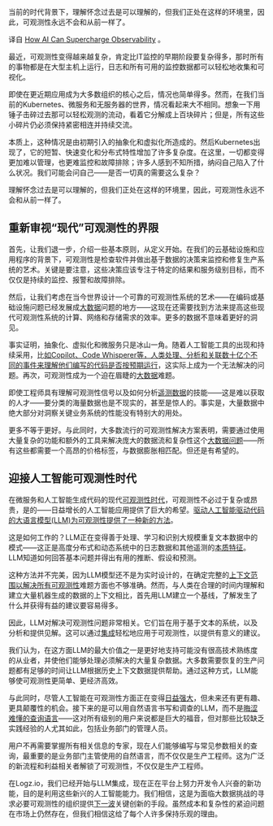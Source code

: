 <!-- 
# 人工智能如何改变可观测性
https://cdn.thenewstack.io/media/2023/10/0d5d3fb2-smash-5515411_1280-1024x682.jpg
 -->

当前的时代背景下，理解怀念过去是可以理解的，但我们正处在这样的环境里，因此，可观测性永远不会和从前一样了。

译自 [How AI Can Supercharge Observability](https://thenewstack.io/how-ai-can-supercharge-observability/) 。

最近，可观测性变得越来越复杂，肯定比IT监控的早期阶段要复杂得多，那时所有的事物都是在大型主机上运行，日志和所有可用的监控数据都可以轻松地收集和可视化。

即使在更近期应用成为大多数组织的核心之后，情况也简单得多。然而，在我们当前的Kubernetes、微服务和无服务器的世界，情况看起来大不相同。想象一下用锤子击碎过去那可以轻松观测的流动，看着它分解成上百块碎片；但是，所有这些小碎片仍必须保持紧密相连并持续交流。

本质上，这种情况是由初期引入的抽象化和虚拟化所造成的。然后Kubernetes出现了，它的短暂、快速变化和分布式特性增加了许多复杂度。在这里，一切都变得更加难以管理，也更难监控和故障排除；许多人感到不知所措，纳闷自己陷入了什么状况。我们可能会问自己——是否一切真的需要这么复杂？

理解怀念过去是可以理解的，但我们正处在这样的环境里，因此，可观测性永远不会和从前一样了。

## 重新审视“现代”可观测性的界限

首先，让我们退一步，介绍一些基本原则，从定义开始。在我们的云基础设施和应用程序的背景下，可观测性是检查软件并做出基于数据的决策来监控和修复生产系统的艺术。关键是要注意，这些决策应该专注于特定的结果和服务级别目标，而不仅仅是持续的监控、报警和故障排除。

然后，让我们考虑在当今世界设计一个可靠的可观测性系统的艺术——在编码或基础设施问题已经发展成[大数据](https://thenewstack.io/unravel-data-tackles-application-performance-management-big-data-stack/)问题的地方——这现在还需要找到方法来提高这些现代可观测性系统的计算、网络和存储需求的效率。更多的数据不意味着更好的洞见。

事实证明，抽象化、虚拟化和微服务只是冰山一角。随着人工智能工具的出现和持续采用，比[如Copilot、Code Whisperer等，人类处理、分析和关联数十亿个不同的事件来理解他们编写的代码是否按预期运行](https://thenewstack.io/developers-put-ai-bots-to-the-test-of-writing-code/)，这实际上成为一个无法解决的问题。再次，可观测性成为一个迫在眉睫的[大数据](https://thenewstack.io/mitylytics-provides-insight-big-data-deployment-scaling/)难题。

即使工程师具有理解可观测性信号以及如何分析[遥测数据](https://thenewstack.io/lightsteps-opentelemetry-extension-helps-make-lambda-telemetry-data-more-accessible/)的技能——这是难以获取的人才——要分类的海量数据也是不现实的，甚至是惊人的。事实是，大量数据中绝大部分对洞察关键业务系统的性能没有特别大的用处。

更多不等于更好。与此同时，大多数流行的可观测性解决方案表明，需要通过使用大量复杂的功能和额外的工具来解决庞大的数据流和复杂性这个[大数据问题](https://thenewstack.io/data-dignity-developers-must-solve-the-ai-attribution-problem/)——所有这些都需要一个高昂的价格标签，与数据膨胀相匹配。但还是有希望的。

## 迎接人工智能可观测性时代

在微服务和人工智能生成代码的现代[可观测性时代](https://thenewstack.io/modern-observability-is-a-single-braid-of-data/)，可观测性不必过于复杂或昂贵，是的——日益增长的人工智能应用提供了巨大的希望。[驱动人工智能驱动代码的大语言模型(LLM)为可观测性提供了一种新的方法](https://thenewstack.io/how-porsche-informatiks-cloud-migration-hinged-on-ai-powered-observability/)。

这是如何工作的？LLM正在变得善于处理、学习和识别大规模重复文本数据中的模式——这正是高度分布式和动态系统中的日志数据和其他遥测的[本质特征](https://thenewstack.io/art-data-logging/)。LLM知道如何回答基本问题并得出有用的推断、假设和预测。

这种方法并不完美，因为LLM模型还不是为实时设计的，在确定完整的[上下文范围以解决所有可观测性](https://thenewstack.io/the-new-stack-context-observability-in-the-time-of-covid/)难题方面也不够准确。然而，与人类在合理的时间内理解和建立大量机器生成的数据的上下文相比，首先用LLM建立一个基线，了解发生了什么并获得有益的建议要容易得多。

因此，LLM对解决可观测性问题非常相关。它们旨在用于基于文本的系统，以及分析和提供见解。这可以通过[集成](https://thenewstack.io/continuous-integration-observability-explained/)轻松地应用于可观测性，以提供有意义的建议。

我们认为，在这方面LLM的最大价值之一是更好地支持可能没有很高技术熟练度的从业者，并使他们能够处理必须解决的大量复杂数据。大多数需要恢复的生产问题都有足够的时间让LLM根据历史上下文数据提供帮助。通过这种方式，LLM能够使可观测性更简单、更经济高效。

与此同时，尽管人工智能在可观测性方面正在变得[日益强大](https://thenewstack.io/growing-adoption-of-observability-powers-business-transformation/)，但未来还有更有趣、更具颠覆性的机会。接下来的是可以用自然语言书写和调查的LLM，而不是[晦涩难懂的查询语言](https://thenewstack.io/grafana-now-offers-flux-as-a-native-query-language/)——这对所有级别的用户来说都是巨大的福音，但对那些比较缺乏实践经验的人尤其如此，包括业务部门的管理人员。

用户不再需要掌握所有相关信息的专家，现在人们能够编写与常见参数相关的查询，最重要的是业务部门主管使用的自然语言，而不仅仅是生产工程师。这为广泛的新流程和利益相关者解锁了可观测性，不仅仅是生产工程师。

在Logz.io，我们已经开始与LLM集成，现在正在平台上努力开发令人兴奋的新功能，目的是利用这些新兴的人工智能能力。我们相信，这是为面临大数据挑战的寻求必要可观测性的组织提供[下一波](https://thenewstack.io/unlock-the-next-wave-of-machine-learning-with-the-hybrid-cloud/)关键创新的手段。虽然成本和复杂性的紧迫问题在市场上仍然存在，但我们相信这给了每个人许多保持乐观的理由。

